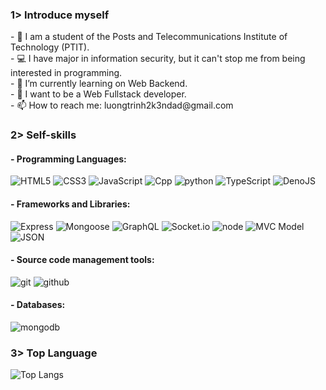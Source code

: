 <h3>1> Introduce myself</h3>
- 💼 I am a student of the Posts and Telecommunications Institute of Technology (PTIT).
<br>
- 💻 I have major in information security, but it can't stop me from being interested in programming.
<br>
- 🔭 I’m currently learning on Web Backend.
<br>
- 💬 I want to be a Web Fullstack developer.
<br>
- 📫 How to reach me: luongtrinh2k3ndad@gmail.com 
<br>
<h3>2> Self-skills</h3>
<h4>- Programming Languages:</h4>

![HTML5](https://img.shields.io/badge/html%205-grey?style=for-the-badge&logo=html5&logoColor=white&labelColor=87C647)
![CSS3](https://img.shields.io/badge/css%203-grey?style=for-the-badge&logo=css3&logoColor=white&labelColor=87C647)
![JavaScript](https://img.shields.io/badge/-JavaScript-grey?style=for-the-badge&logo=javascript&logoColor=white&labelColor=87C647)
![Cpp](https://img.shields.io/badge/-C++-grey?style=for-the-badge&logo=Cplusplus&logoColor=white&labelColor=87C647)
![python](https://img.shields.io/badge/-python-grey?style=for-the-badge&logo=python&logoColor=white&labelColor=87C647)
![TypeScript](https://img.shields.io/badge/-TypeScript-grey?style=for-the-badge&logo=TypeScript&logoColor=white&labelColor=87C647)
![DenoJS](https://img.shields.io/badge/-DenoJS-grey?style=for-the-badge&logo=deno&logoColor=white&labelColor=87C647)
<br>
<h4>- Frameworks and Libraries:</h4>

![Express](https://img.shields.io/badge/-ExpressJS-grey?style=for-the-badge&logo=Express&logoColor=white&labelColor=87C647)
![Mongoose](https://img.shields.io/badge/-Mongoose-grey?style=for-the-badge&logo=Mongoose&logoColor=white&labelColor=87C647)
![GraphQL](https://img.shields.io/badge/-GraphQL-grey?style=for-the-badge&logo=GraphQL&logoColor=white&labelColor=87C647)
![Socket.io](https://img.shields.io/badge/-Socket.io-grey?style=for-the-badge&logo=Socket.io&logoColor=white&labelColor=87C647)
![node](https://img.shields.io/badge/-nodeJS-grey?style=for-the-badge&logo=node.js&logoColor=white&labelColor=87C647)
![MVC Model](https://img.shields.io/badge/-MVC_Model-grey?style=for-the-badge&logo=angular&logoColor=white&labelColor=87C647)
![JSON](https://img.shields.io/badge/-JSON-grey?style=for-the-badge&logo=json&logoColor=white&labelColor=87C647)
<br>
<h4>- Source code management tools:</h4>

![git](https://img.shields.io/badge/-git-grey?style=for-the-badge&logo=git&logoColor=white&labelColor=87C647)
![github](https://img.shields.io/badge/-github-grey?style=for-the-badge&logo=github&logoColor=white&labelColor=87C647)
<br>
<h4>- Databases:</h4>

![mongodb](https://img.shields.io/badge/-mongodb-grey?style=for-the-badge&logo=mongodb&logoColor=white&labelColor=87C647)
<h3>3> Top Language</h3>

![Top Langs](https://github-readme-stats.vercel.app/api/top-langs/?username=1337DaKL&layout=donut&theme=radical&title_color=EB0029&text_color=87C647)


